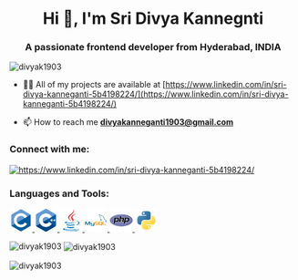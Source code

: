 <h1 align="center">Hi 👋, I'm Sri Divya Kannegnti</h1>
<h3 align="center">A passionate frontend developer from Hyderabad, INDIA</h3>

<p align="left"> <img src="https://komarev.com/ghpvc/?username=divyak1903&label=Profile%20views&color=0e75b6&style=flat" alt="divyak1903" /> </p>

- 👨‍💻 All of my projects are available at [https://www.linkedin.com/in/sri-divya-kanneganti-5b4198224/](https://www.linkedin.com/in/sri-divya-kanneganti-5b4198224/)

- 📫 How to reach me **divyakanneganti1903@gmail.com**

<h3 align="left">Connect with me:</h3>
<p align="left">
<a href="https://linkedin.com/in/https://www.linkedin.com/in/sri-divya-kanneganti-5b4198224/" target="blank"><img align="center" src="https://raw.githubusercontent.com/rahuldkjain/github-profile-readme-generator/master/src/images/icons/Social/linked-in-alt.svg" alt="https://www.linkedin.com/in/sri-divya-kanneganti-5b4198224/" height="30" width="40" /></a>
</p>

<h3 align="left">Languages and Tools:</h3>
<p align="left"> <a href="https://www.cprogramming.com/" target="_blank" rel="noreferrer"> <img src="https://raw.githubusercontent.com/devicons/devicon/master/icons/c/c-original.svg" alt="c" width="40" height="40"/> </a> <a href="https://www.w3schools.com/cpp/" target="_blank" rel="noreferrer"> <img src="https://raw.githubusercontent.com/devicons/devicon/master/icons/cplusplus/cplusplus-original.svg" alt="cplusplus" width="40" height="40"/> </a> <a href="https://www.java.com" target="_blank" rel="noreferrer"> <img src="https://raw.githubusercontent.com/devicons/devicon/master/icons/java/java-original.svg" alt="java" width="40" height="40"/> </a> <a href="https://www.mysql.com/" target="_blank" rel="noreferrer"> <img src="https://raw.githubusercontent.com/devicons/devicon/master/icons/mysql/mysql-original-wordmark.svg" alt="mysql" width="40" height="40"/> </a> <a href="https://www.php.net" target="_blank" rel="noreferrer"> <img src="https://raw.githubusercontent.com/devicons/devicon/master/icons/php/php-original.svg" alt="php" width="40" height="40"/> </a> <a href="https://www.python.org" target="_blank" rel="noreferrer"> <img src="https://raw.githubusercontent.com/devicons/devicon/master/icons/python/python-original.svg" alt="python" width="40" height="40"/> </a> </p>

<p><img align="left" src="https://github-readme-stats.vercel.app/api/top-langs?username=divyak1903&show_icons=true&locale=en&layout=compact" alt="divyak1903" /></p>

<p>&nbsp;<img align="center" src="https://github-readme-stats.vercel.app/api?username=divyak1903&show_icons=true&locale=en" alt="divyak1903" /></p>

<p><img align="center" src="https://github-readme-streak-stats.herokuapp.com/?user=divyak1903&" alt="divyak1903" /></p>

